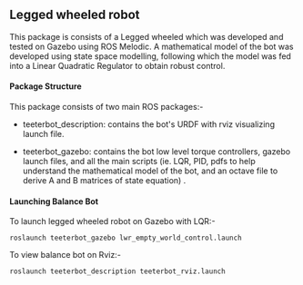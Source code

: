 ## Legged wheeled robot

This package is consists of a Legged wheeled which was developed and tested on Gazebo using ROS Melodic. A mathematical model of the bot was developed using state space modelling, following which the model was fed into a Linear Quadratic Regulator to obtain robust control.

#### Package Structure 

This package consists of two main ROS packages:-

- teeterbot_description: contains the bot's URDF with rviz visualizing launch file.

- teeterbot_gazebo: contains the bot low level torque controllers, gazebo launch files, and all the main scripts (ie. LQR, PID, pdfs to help understand the mathematical model of the bot, and an octave file to derive A and B matrices of state equation) .

#### Launching Balance Bot  

To launch legged wheeled robot on Gazebo with LQR:-

```
roslaunch teeterbot_gazebo lwr_empty_world_control.launch 

```


To view balance bot on Rviz:-

```
roslaunch teeterbot_description teeterbot_rviz.launch 
```

